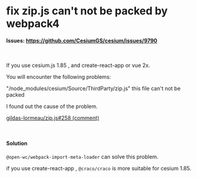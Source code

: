 # fix zip.js can't not be packed by webpack4

#### Issues: https://github.com/CesiumGS/cesium/issues/9790

<br>

If you use cesium.js 1.85 , and create-react-app or vue 2x.

You will encounter the following problems: 

"/node_modules/cesium/Source/ThirdParty/zip.js" this file can't not be packed

I found out the cause of the problem.

[gildas-lormeau/zip.js#258 (comment)](https://github.com/gildas-lormeau/zip.js/discussions/258#discussioncomment-925643)



<br>

#### Solution

`@open-wc/webpack-import-meta-loader` can solve this problem.

if you use create-react-app , `@craco/craco` is more suitable for cesium 1.85.

